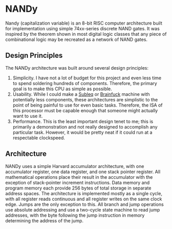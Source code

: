 # NANDy
Nandy (capitalization variable) is an 8-bit RISC computer architecture built for implementation using simple 74xx-series discrete NAND gates. It was inspired by the theorem shown in most digital logic classes that any piece of combinational logic may be recreated as a network of NAND gates.
## Design Principles
The NANDy architecture was built around several design principles:
1. Simplicity. I have not a lot of budget for this project and even less time to spend soldering hundreds of components. Therefore, the primary goal is to make this CPU as simple as possible.
2. Usability. While I could make a [Subleq](https://en.wikipedia.org/wiki/One-instruction_set_computer#Subtract_and_branch_if_less_than_or_equal_to_zero "Wikipedia: One-instruction set computer: Subleq") or [Brainfuck](https://en.wikipedia.org/wiki/Brainfuck "Wikipedia: Brainfuck") machine with potentially less components, these architectures are simplistic to the point of being painful to use for even basic tasks. Therefore, the ISA of this processor must be capable enough that someone might actually want to use it.
3. Performance. This is the least important design tenet to me; this is primarily a demonstration and not really designed to accomplish any particular task. However, it would be pretty neat if it could run at a respectable clockspeed.
## Architecture
  NANDy uses a simple Harvard accumulator architecture, with one accumulator register, one data register, and one stack pointer register. All mathematical operations place their result in the accumulator with the exception of stack-pointer increment instructions. Data memory and program memory each provide 256 bytes of total storage in separate address spaces.
  The architecture is implemented mostly as a single cycle, with all register reads continuous and all register writes on the same clock edge. Jumps are the only exception to this. All branch and jump operations use absolute addressing and use a two-cycle state machine to read jump addresses, with the byte following the jump instruction in memory determining the address of the jump. 
